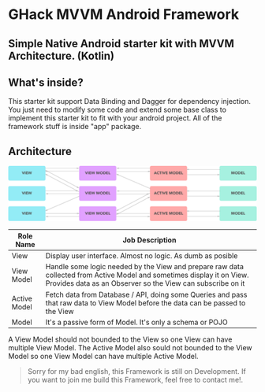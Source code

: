 # GHack MVVM Android Framework
Simple Native Android starter kit with MVVM Architecture. (Kotlin)
---

## What's inside?
This starter kit support Data Binding and Dagger for dependency injection. You just need to modify some code and extend some base class to implement this starter kit to fit with your android project. All of the framework stuff is inside "app" package.

## Architecture
![Framework Architecture](./GhackMvvm-Architecture.png)

| Role Name | Job Description |
| --- | --- |
| View | Display user interface. Almost no logic. As dumb as posible |
| View Model | Handle some logic needed by the View and prepare raw data collected from Active Model and sometimes display it on View. Provides data as an Observer so the View can subscribe on it |
| Active Model | Fetch data from Database / API, doing some Queries and pass that raw data to View Model before the data can be passed to the View |
| Model | It's a passive form of Model. It's only a schema or POJO |

A View Model should not bounded to the View so one View can have multiple View Model. The Active Model also sould not bounded to the View Model so one View Model can have multiple Active Model.

> Sorry for my bad english, this Framework is still on Development. If you want to join me build this Framework, feel free to contact me!.


